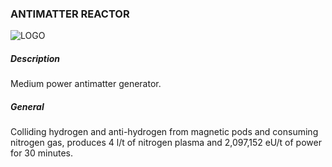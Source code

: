 ### ANTIMATTER REACTOR

![LOGO](https://cdn.discordapp.com/attachments/916393114166525974/916636161731100732/ANTIMATT.png)

##### Description

Medium power antimatter generator.

##### General

Colliding hydrogen and anti-hydrogen from magnetic pods and consuming nitrogen gas, produces 4 l/t of nitrogen plasma and 2,097,152 eU/t of power for 30 minutes.
